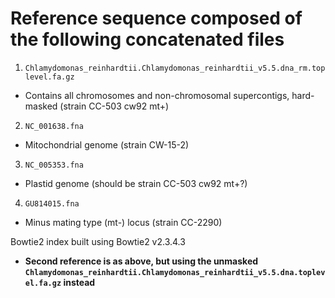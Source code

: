 # Reference sequence composed of the following concatenated files

1. `Chlamydomonas_reinhardtii.Chlamydomonas_reinhardtii_v5.5.dna_rm.toplevel.fa.gz`
  * Contains all chromosomes and non-chromosomal supercontigs, hard-masked (strain CC-503 cw92 mt+)
2. `NC_001638.fna`
  * Mitochondrial genome (strain CW-15-2)
3. `NC_005353.fna`
  * Plastid genome (should be strain CC-503 cw92 mt+?)
4. `GU814015.fna`
  * Minus mating type (mt-) locus (strain CC-2290)

Bowtie2 index built using Bowtie2 v2.3.4.3

* **Second reference is as above, but using the unmasked `Chlamydomonas_reinhardtii.Chlamydomonas_reinhardtii_v5.5.dna.toplevel.fa.gz` instead**
